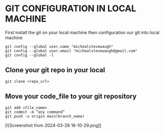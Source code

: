 # GIT CONFIGURATION IN LOCAL MACHINE

First install the git on your local machine then configuration our git into local machine

```
git config --global user.name "michealstevewaugh"
git config --global user.email "michealstevewaugh@gmail.com"
git config --global -l
```

## Clone your git repo in your local

```
git clone <repo_url>
```

## Move your code_file to your git repository

```
git add <file_name>
git commit -m “any command”
git push -u origin main(branch_name)

```
[![Screenshot from 2024-03-28 16-10-29.png]]
